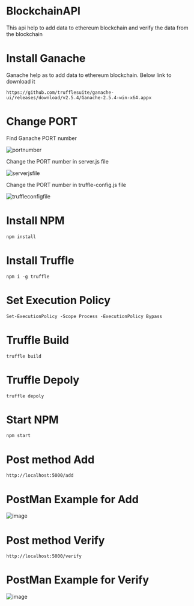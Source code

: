 # BlockchainAPI

This api help to add data to ethereum blockchain and verify the data from the blockchain

# Install Ganache
Ganache help as to add data to ethereum blockchain.
Below link to download it

```
https://github.com/trufflesuite/ganache-ui/releases/download/v2.5.4/Ganache-2.5.4-win-x64.appx
```
# Change PORT 
Find Ganache PORT number

![portnumber](https://user-images.githubusercontent.com/98999402/172682368-97ee77c1-d637-43df-89c1-1e84f862f3c0.PNG)


Change the PORT number in server.js file

![serverjsfile](https://user-images.githubusercontent.com/98999402/172682411-a83b0f2a-34d2-4846-9fcf-fcba6bcd0ec9.PNG)


Change the PORT number in truffle-config.js file

![truffleconfigfile](https://user-images.githubusercontent.com/98999402/172682450-b2cab1a9-ca68-4c47-a063-dbf7ece0bcf7.PNG)


# Install NPM
```
npm install
```
# Install Truffle
```
npm i -g truffle
```
# Set Execution Policy
```
Set-ExecutionPolicy -Scope Process -ExecutionPolicy Bypass
```
# Truffle Build
```
truffle build
```
# Truffle Depoly
```
truffle depoly
```
# Start NPM
```
npm start
```
# Post method Add

```
http://localhost:5000/add
```
# PostMan Example for Add

![image](https://user-images.githubusercontent.com/98999402/172683789-ae97e3c2-9ea8-4906-be57-ce93996780e3.png)


# Post method Verify

```
http://localhost:5000/verify
```
# PostMan Example for Verify

![image](https://user-images.githubusercontent.com/98999402/172683949-6fdd5165-ae70-4e58-bd76-eeea5d22522f.png)

